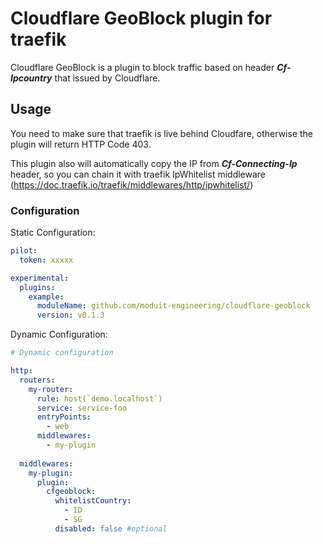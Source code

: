 # Cloudflare GeoBlock plugin for traefik

Cloudflare GeoBlock is a plugin to block traffic based on header **_Cf-Ipcountry_** that issued by Cloudflare.

## Usage

You need to make sure that traefik is live behind Cloudfare, otherwise the plugin will return HTTP Code 403.

This plugin also will automatically copy the IP from **_Cf-Connecting-Ip_** header, so you can chain it with traefik IpWhitelist middleware (https://doc.traefik.io/traefik/middlewares/http/ipwhitelist/)

### Configuration

Static Configuration:

```yaml
pilot:
  token: xxxxx

experimental:
  plugins:
    example:
      moduleName: github.com/moduit-engineering/cloudflare-geoblock
      version: v0.1.3
```

Dynamic Configuration:

```yaml
# Dynamic configuration

http:
  routers:
    my-router:
      rule: host(`demo.localhost`)
      service: service-foo
      entryPoints:
        - web
      middlewares:
        - my-plugin
 
  middlewares:
    my-plugin:
      plugin:
        cfgeoblock:
          whitelistCountry:
            - ID
            - SG
          disabled: false #optional
```
